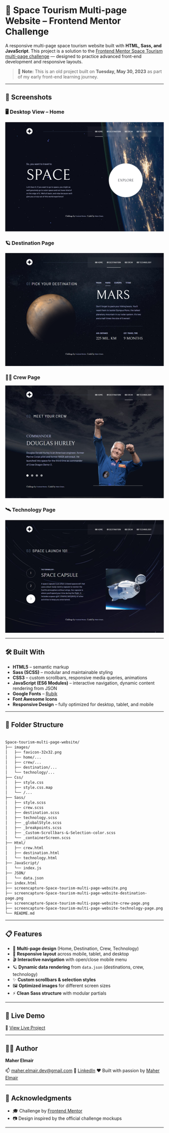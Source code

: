 # 🚀 Space Tourism Multi-page Website – Frontend Mentor Challenge

A responsive multi-page space tourism website built with **HTML, Sass, and JavaScript**.
This project is a solution to the [Frontend Mentor Space Tourism multi-page challenge](https://www.frontendmentor.io/challenges/space-tourism-multipage-website-gRWj1URZ3) — designed to practice advanced front-end development and responsive layouts.

> 📅 **Note:** This is an old project built on **Tuesday, May 30, 2023** as part of my early front-end learning journey.

---

## 📸 Screenshots

### 🖥️ Desktop View – Home

![Desktop Home](/screencapture-Space-tourism-multi-page-website.png)

### 🪐 Destination Page

![Destination Preview](/screencapture-Space-tourism-multi-page-website-destination-page.png)

### 👩‍🚀 Crew Page

![Crew Preview](/screencapture-Space-tourism-multi-page-website-crew-page.png)

### 🛰️ Technology Page

![Technology Preview](/screencapture-Space-tourism-multi-page-website-technology-page.png)

---

## 🛠️ Built With

* **HTML5** – semantic markup
* **Sass (SCSS)** – modular and maintainable styling
* **CSS3** – custom scrollbars, responsive media queries, animations
* **JavaScript (ES6 Modules)** – interactive navigation, dynamic content rendering from JSON
* **Google Fonts** – [Rubik](https://fonts.google.com/specimen/Rubik)
* **Font Awesome Icons**
* **Responsive Design** – fully optimized for desktop, tablet, and mobile

---

## 📂 Folder Structure

```

Space-tourism-multi-page-website/
├── images/
│   ├── favicon-32x32.png
│   ├── home/...
│   ├── crew/...
│   ├── destination/...
│   └── technology/...
├── Css/
│   ├── style.css
│   ├── style.css.map
│   └── /...
├── Sass/
│   ├── style.scss
│   ├── crew.scss
│   ├── destination.scss
│   ├── technology.scss
│   ├── _globalStyle.scss
│   ├── _breakpoints.scss
│   ├── _Custom-Scrollbars-&-Selection-color.scss
│   └── _containerScreen.scss
├── Html/
│   ├── crew.html
│   ├── destination.html
│   └── technology.html
├── JavaScript/
│   └── index.js
├── JSON/
│   └── data.json
├── index.html
├── screencapture-Space-tourism-multi-page-website.png
├── screencapture-Space-tourism-multi-page-website-destination-page.png
├── screencapture-Space-tourism-multi-page-website-crew-page.png
├── screencapture-Space-tourism-multi-page-website-technology-page.png
└── README.md

```

---

## 📋 Features

* 🌌 **Multi-page design** (Home, Destination, Crew, Technology)
* 📱 **Responsive layout** across mobile, tablet, and desktop
* 🎬 **Interactive navigation** with open/close mobile menu
* 🪐 **Dynamic data rendering** from `data.json` (destinations, crew, technology)
* ✨ **Custom scrollbars & selection styles**
* 🖼️ **Optimized images** for different screen sizes
* ⚡ **Clean Sass structure** with modular partials

---

## 🚀 Live Demo

🔗 [View Live Project](https://maher-elmair.github.io/Space-tourism-multi-page-website/)

---

## 🧑‍💻 Author

**Maher Elmair**

📫 [maher.elmair.dev@gmail.com](mailto:maher.elmair.dev@gmail.com)
🔗 [LinkedIn](https://www.linkedin.com/in/maher-elmair-831042237)
❤️ Built with passion by [Maher Elmair](https://maher-elmair.github.io/My_Website)

---

## 🙏 Acknowledgments

* 🎓 Challenge by [Frontend Mentor](https://www.frontendmentor.io/)
* 📷 Design inspired by the official challenge mockups

---